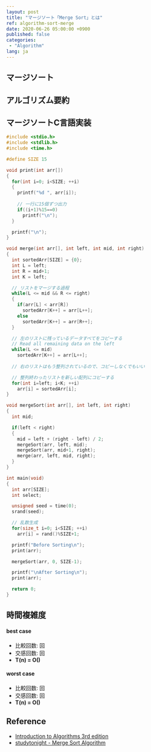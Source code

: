 ```yaml
---
layout: post
title: "マージソート「Merge Sort」とは"
ref: algorithm-sort-merge
date: 2020-06-26 05:00:00 +0900
published: false
categories:
 - "Algorithm"
lang: ja
---
```


## マージソート

<div class="divider"></div>

## アルゴリズム要約

<div class="divider"></div>

## マージソートC言語実装
```c
#include <stdio.h>
#include <stdlib.h>
#include <time.h>

#define SIZE 15

void print(int arr[])
{
  for(int i=0; i<SIZE; ++i)
  {
    printf("%d ", arr[i]);
    
    // 一行に15個ずつ出力
    if((i+1)%15==0)
      printf("\n");
  }

  printf("\n");
}

void merge(int arr[], int left, int mid, int right)
{
  int sortedArr[SIZE] = {0};
  int L = left;
  int R = mid+1;
  int K = left;

  // リストをマージする過程
  while(L <= mid && R <= right)
  {
    if(arr[L] < arr[R])
      sortedArr[K++] = arr[L++];
    else
      sortedArr[K++] = arr[R++];
  }

  // 左のリストに残っているデータすべてをコピーする
  // Read all remaining data on the left
  while(L <= mid)
    sortedArr[K++] = arr[L++];
  
  // 右のリストはもう整列されているので、コピーしなくでもいい

  // 整列終わったリストを新しい配列にコピーする
  for(int i=left; i<K; ++i)
    arr[i] = sortedArr[i];
}

void mergeSort(int arr[], int left, int right)
{
  int mid;

  if(left < right)
  {
    mid = left + (right - left) / 2;
    mergeSort(arr, left, mid);
    mergeSort(arr, mid+1, right);
    merge(arr, left, mid, right);
  }
}

int main(void)
{ 
  int arr[SIZE];
  int select;

  unsigned seed = time(0);
  srand(seed);

  // 乱数生成
  for(size_t i=0; i<SIZE; ++i)
    arr[i] = rand()%SIZE+1;

  printf("Before Sorting\n");
  print(arr);

  mergeSort(arr, 0, SIZE-1);

  printf("\nAfter Sorting\n");
  print(arr);

  return 0;
}
```

<div class="divider"></div>

## 時間複雑度

#### best case
- 比較回数: 回
- 交感回数: 回
- <b>T(n) = O()</b>

#### worst case
- 比較回数: 回
- 交感回数: 回
- <b>T(n) = O()</b>

<div class="divider"></div>

## Reference
- [Introduction to Algorithms 3rd edition](https://www.amazon.com/Introduction-Algorithms-3rd-MIT-Press/dp/0262033844)
- [studytonight - Merge Sort Algorithm](https://www.studytonight.com/data-structures/merge-sort#:~:text=Time%20complexity%20of%20Merge%20Sort,space%20as%20the%20unsorted%20array)

